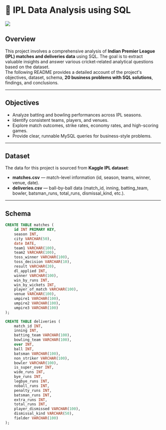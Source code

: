 # 🏏 IPL Data Analysis using SQL

![](https://github.com/yourusername/ipl_sql_project/blob/main/logo.png)

## Overview
This project involves a comprehensive analysis of **Indian Premier League (IPL) matches and deliveries data** using SQL. The goal is to extract valuable insights and answer various cricket-related analytical questions based on the dataset.  
The following README provides a detailed account of the project's objectives, dataset, schema, **20 business problems with SQL solutions**, findings, and conclusions.

---

## Objectives

- Analyze batting and bowling performances across IPL seasons.  
- Identify consistent teams, players, and venues.  
- Explore match outcomes, strike rates, economy rates, and high-scoring games.  
- Provide clear, runnable MySQL queries for business-style problems.  

---

## Dataset

The data for this project is sourced from **Kaggle IPL dataset**:  

- **matches.csv** — match-level information (id, season, teams, winner, venue, date).  
- **deliveries.csv** — ball-by-ball data (match_id, inning, batting_team, bowler, batsman_runs, total_runs, dismissal_kind, etc.).

---

## Schema

```sql
CREATE TABLE matches (
    id INT PRIMARY KEY,
    season INT,
    city VARCHAR(50),
    date DATE,
    team1 VARCHAR(100),
    team2 VARCHAR(100),
    toss_winner VARCHAR(100),
    toss_decision VARCHAR(10),
    result VARCHAR(20),
    dl_applied INT,
    winner VARCHAR(100),
    win_by_runs INT,
    win_by_wickets INT,
    player_of_match VARCHAR(100),
    venue VARCHAR(100),
    umpire1 VARCHAR(100),
    umpire2 VARCHAR(100),
    umpire3 VARCHAR(100)
);

CREATE TABLE deliveries (
    match_id INT,
    inning INT,
    batting_team VARCHAR(100),
    bowling_team VARCHAR(100),
    over INT,
    ball INT,
    batsman VARCHAR(100),
    non_striker VARCHAR(100),
    bowler VARCHAR(100),
    is_super_over INT,
    wide_runs INT,
    bye_runs INT,
    legbye_runs INT,
    noball_runs INT,
    penalty_runs INT,
    batsman_runs INT,
    extra_runs INT,
    total_runs INT,
    player_dismissed VARCHAR(100),
    dismissal_kind VARCHAR(50),
    fielder VARCHAR(100)
);

